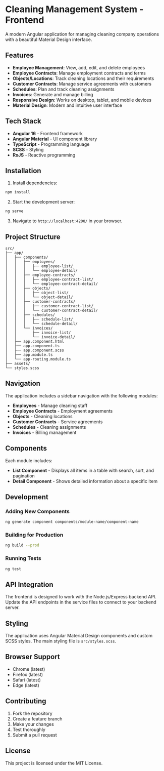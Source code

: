 # Cleaning Management System - Frontend

A modern Angular application for managing cleaning company operations with a beautiful Material Design interface.

## Features

- **Employee Management**: View, add, edit, and delete employees
- **Employee Contracts**: Manage employment contracts and terms
- **Objects/Locations**: Track cleaning locations and their requirements
- **Customer Contracts**: Manage service agreements with customers
- **Schedules**: Plan and track cleaning assignments
- **Invoices**: Generate and manage billing
- **Responsive Design**: Works on desktop, tablet, and mobile devices
- **Material Design**: Modern and intuitive user interface

## Tech Stack

- **Angular 16** - Frontend framework
- **Angular Material** - UI component library
- **TypeScript** - Programming language
- **SCSS** - Styling
- **RxJS** - Reactive programming

## Installation

1. Install dependencies:
```bash
npm install
```

2. Start the development server:
```bash
ng serve
```

3. Navigate to `http://localhost:4200/` in your browser.

## Project Structure

```
src/
├── app/
│   ├── components/
│   │   ├── employees/
│   │   │   ├── employee-list/
│   │   │   └── employee-detail/
│   │   ├── employee-contracts/
│   │   │   ├── employee-contract-list/
│   │   │   └── employee-contract-detail/
│   │   ├── objects/
│   │   │   ├── object-list/
│   │   │   └── object-detail/
│   │   ├── customer-contracts/
│   │   │   ├── customer-contract-list/
│   │   │   └── customer-contract-detail/
│   │   ├── schedules/
│   │   │   ├── schedule-list/
│   │   │   └── schedule-detail/
│   │   └── invoices/
│   │       ├── invoice-list/
│   │       └── invoice-detail/
│   ├── app.component.html
│   ├── app.component.ts
│   ├── app.component.scss
│   ├── app.module.ts
│   └── app-routing.module.ts
├── assets/
└── styles.scss
```

## Navigation

The application includes a sidebar navigation with the following modules:

- **Employees** - Manage cleaning staff
- **Employee Contracts** - Employment agreements
- **Objects** - Cleaning locations
- **Customer Contracts** - Service agreements
- **Schedules** - Cleaning assignments
- **Invoices** - Billing management

## Components

Each module includes:
- **List Component** - Displays all items in a table with search, sort, and pagination
- **Detail Component** - Shows detailed information about a specific item

## Development

### Adding New Components

```bash
ng generate component components/module-name/component-name
```

### Building for Production

```bash
ng build --prod
```

### Running Tests

```bash
ng test
```

## API Integration

The frontend is designed to work with the Node.js/Express backend API. Update the API endpoints in the service files to connect to your backend server.

## Styling

The application uses Angular Material Design components and custom SCSS styles. The main styling file is `src/styles.scss`.

## Browser Support

- Chrome (latest)
- Firefox (latest)
- Safari (latest)
- Edge (latest)

## Contributing

1. Fork the repository
2. Create a feature branch
3. Make your changes
4. Test thoroughly
5. Submit a pull request

## License

This project is licensed under the MIT License.
